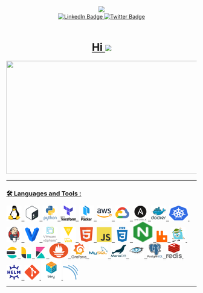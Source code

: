 <div id="header" align="center">
  <img src="https://media.giphy.com/media/v1.Y2lkPTc5MGI3NjExZHU2NWJleTNlYzdtMXYxdTIwaml0N2s2OWxiOGp0aXAyeGdmYTU3ZyZlcD12MV9pbnRlcm5hbF9naWZfYnlfaWQmY3Q9cw/vLlpbDafjgHystuJ0a/giphy.gif" width="100"/>
</div>

<div id="badges" align="center">
  <a href="https://www.linkedin.com/in/odennav">
    <img src="https://img.shields.io/badge/LinkedIn-blue?style=for-the-badge&logo=linkedin&logoColor=white" alt="LinkedIn Badge"/>
  </a>
  <a href="https://twitter.com/odennav">
    <img src="https://img.shields.io/badge/twitter-black?style=for-the-badge&logo=X&logoColor=white" alt="Twitter Badge"/>
</div>

<div id="header" align="center">
 <img src="https://komarev.com/ghpvc/?username=odennav&style=flat-square&color=green" alt=""/>
</div>

<h1 align="center">
  Hi
  <img src="https://media.giphy.com/media/v1.Y2lkPTc5MGI3NjExZW9jeTQzam8xYTl1eWdvNGJtMWpzaHYzZ2MyeTlmcWdldzY5ZXRoMiZlcD12MV9pbnRlcm5hbF9naWZfYnlfaWQmY3Q9cw/hvRJCLFzcasrR4ia7z/giphy.gif" width="30px"/>
</h1>

<div align="center">
  <img src="https://media.giphy.com/media/dWesBcTLavkZuG35MI/giphy.gif" width="600" height="300"/>
</div>


---

### :hammer_and_wrench: Languages and Tools :

<div>
  <img src="https://github.com/devicons/devicon/blob/master/icons/linux/linux-original.svg" title="Linux" alt="Linux" width="40" height="40"/>&nbsp;
  <img src="https://github.com/devicons/devicon/blob/master/icons/bash/bash-original.svg" title="Bash" alt="Bash" width="40" height="40"/>&nbsp;
  <img src="https://github.com/devicons/devicon/blob/master/icons/python/python-original-wordmark.svg" title="Python" alt="Python" width="40" height="40"/>&nbsp;
  <img src="https://github.com/devicons/devicon/blob/master/icons/terraform/terraform-original-wordmark.svg" title="Terraform" alt="Terraform" width="40" height="40"/>&nbsp;
  <img src="https://github.com/devicons/devicon/blob/master/icons/packer/packer-original-wordmark.svg" title="Packer" alt="Packer" width="40" height="40"/>&nbsp;
  <img src="https://github.com/devicons/devicon/blob/master/icons/amazonwebservices/amazonwebservices-original-wordmark.svg" title="AWS" alt="AWS" width="40" height="40"/>&nbsp;
  <img src="https://github.com/devicons/devicon/blob/master/icons/googlecloud/googlecloud-original.svg" title="GCP" alt="GCP" width="40" height="40"/>&nbsp;
  <img src="https://github.com/devicons/devicon/blob/master/icons/ansible/ansible-original-wordmark.svg"  title="Ansible" alt="Ansible" width="40" height="40"/>&nbsp;
  <img src="https://github.com/devicons/devicon/blob/master/icons/docker/docker-original-wordmark.svg" title="Docker" alt="Docker" width="40" height="40"/>&nbsp;
  <img src="https://github.com/devicons/devicon/blob/master/icons/kubernetes/kubernetes-original.svg" title="Kubernetes"  alt="Kubernetes" width="50" height="40"/>&nbsp;
  <img src="https://github.com/devicons/devicon/blob/master/icons/jenkins/jenkins-original.svg" title="Jenkins"  alt="Jenkins" width="40" height="40"/>&nbsp;
  <img src="https://github.com/devicons/devicon/blob/master/icons/vagrant/vagrant-original.svg" title="Vagrant" alt="Vagrant" width="40" height="40"/>&nbsp;
  <img src="https://github.com/devicons/devicon/blob/master/icons/vsphere/vsphere-original-wordmark.svg" title="Vsphere" alt="Vsphere" width="40" height="40"/>&nbsp;
  <img src="https://github.com/devicons/devicon/blob/master/icons/vault/vault-plain-wordmark.svg" title="Vault" alt="Vault" width="40" height="40"/>&nbsp; 
  <img src="https://github.com/devicons/devicon/blob/master/icons/html5/html5-original.svg" title="HTML5" alt="HTML" width="40" height="40"/>&nbsp;
  <img src="https://github.com/devicons/devicon/blob/master/icons/javascript/javascript-original.svg" title="JavaScript" alt="JavaScript" width="40" height="40"/>&nbsp;
  <img src="https://github.com/devicons/devicon/blob/master/icons/css3/css3-plain-wordmark.svg" title="CSS3" alt="CSS" width="40" height="40"/>&nbsp;
  <img src="https://github.com/odennav/odennav/blob/main/docs/nginx.svg"  title="NGINX" alt="NGINX" width="50" height="50" style="width: 54px; height: 54px;"/>&nbsp;
  <img src="https://github.com/devicons/devicon/blob/master/icons/rabbitmq/rabbitmq-original.svg" title="RABBITMQ" alt="RABBITMQ" width="30" height="30"/>&nbsp;
  <img src="https://github.com/devicons/devicon/blob/master/icons/jaegertracing/jaegertracing-original.svg" title="JAEGERTRACING" alt="JAEGERTRACING" width="40" height="40"/>&nbsp;
  <img src="https://github.com/devicons/devicon/blob/master/icons/elasticsearch/elasticsearch-original.svg" title="ELASTICSEARCH" alt="ELASTICSEARCH" width="30" height="30"/>&nbsp;
  <img src="https://github.com/devicons/devicon/blob/master/icons/logstash/logstash-original.svg" title="LOGSTASH" alt="LOGSTASH" width="30" height="30"/>&nbsp;
  <img src="https://github.com/devicons/devicon/blob/master/icons/kibana/kibana-original.svg" title="KIBANA" alt="KIBANA" width="30" height="30"/>&nbsp;
  <img src="https://github.com/devicons/devicon/blob/master/icons/prometheus/prometheus-original.svg" title="PROMETHEUS" alt="PROMETHEUS" width="50" height="40"/>&nbsp;
  <img src="https://github.com/devicons/devicon/blob/master/icons/grafana/grafana-original-wordmark.svg" title="GRAFANA" alt="GRAFANA" width="40" height="40"/>&nbsp;
  <img src="https://github.com/devicons/devicon/blob/master/icons/mysql/mysql-original-wordmark.svg" title="MYSQL" alt="MYSQL" width="50" height="40"/>&nbsp;
  <img src="https://github.com/devicons/devicon/blob/master/icons/mariadb/mariadb-original-wordmark.svg" title="MARIADB" alt="MARIADB" width="40" height="40"/>&nbsp;
  <img src="https://github.com/devicons/devicon/blob/master/icons/cassandra/cassandra-original.svg" title="CASSANDRA" alt="CASSANDRA" width="40" height="40"/>&nbsp;
  <img src="https://github.com/devicons/devicon/blob/master/icons/postgresql/postgresql-original-wordmark.svg" title="POSTGRESQL" alt="POSTGRESQL" width="42" height="40"/>&nbsp;
  <img src="https://github.com/devicons/devicon/blob/master/icons/redis/redis-original-wordmark.svg" title="REDIS" alt="REDIS" width="42" height="40"/>&nbsp;
  <img src="https://github.com/devicons/devicon/blob/master/icons/helm/helm-original.svg" title="HELM" alt="HELM" width="40" height="40"/>&nbsp;
  <img src="https://github.com/devicons/devicon/blob/master/icons/git/git-original.svg" title="Git" **alt="Git" width="40" height="40"/>
  <img src="https://github.com/odennav/odennav/blob/main/docs/trivy.svg" title="Trivy" **alt="Trivy" width="40" height="40" style="width: 54px; height: 54px;"/>
  <img src="https://github.com/devicons/devicon/blob/master/icons/sonarqube/sonarqube-original.svg" title="SonarQube" **alt="SonarQube" width="40" height="40"/>
  </div>

---



